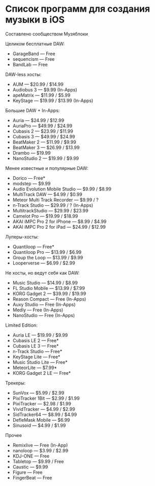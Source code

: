 # Список программ для создания музыки в iOS
Составлено сообществом Музяблоки

Целиком бесплатные DAW:
- GarageBand — Free
- sequencism — Free
- BandLab — Free

DAW-less хосты:
- AUM — $20.99 / $14.99
- Audiobus 3 — $9.99 (In-Apps)
- apeMatrix — $11.99 / $5.99
- KeyStage — $19.99 / $13.99 (In-Apps)

Большие DAW + In-Apps:
- Auria — $24.99 / $12.99
- AuriaPro — $49.99 / $24.99
- Cubasis 2 — $23.99 / $11.99 
- Cubasis 3 — $49.99 / $24.99
- BeatMaker 2 — $11.99 / $9.99
- BeatMaker 3 — $26.99 / $13.99
- Drambo — $19.99 
- NanoStudio 2 — $19.99 / $9.99

Менее известные и популярные DAW:
- Dorico — Free*
- modstep — $9.99
- Audio Evolution Mobile Studio — $9.99 / $8.99
- MultiTrack DAW — $4.99 / $0.99
- Meteor Multi Track Recorder — $9.99 / ?
- n-Track Studio — $29.99 / ? (In-Apps)
- MultitrackStudio — $29.99 / $23.99
- Camelot Pro — $19.99 / $18.99
- AKAI iMPC Pro 2 for iPhone — $8.99 / $4.99
- AKAI iMPC Pro 2 for iPad — $24.99 / $12.99

Луперы-хосты:
- Quantiloop — Free*
- Quantiloop Pro — $13.99 / $6.99
- Group the Loop — $13.99 / $9.99
- Looperverse — $6.99 / $2.99

Не хосты, но ведут себя как DAW:
- Music Studio — $14.99 / $8.99
- FL Studio Mobile — $13.99 / $7.99
- KORG Gadget 2 — $39.99 / $19.99
- Reason Compact — Free (In-Apps)
- Auxy Studio — Free (In-Apps)
- Medly — Free (In-Apps)
- NanoStudio — Free (In-Apps)

Limited Edition:
- Auria LE — $19.99 / $9.99
- Cubasis LE 2 — Free*
- Cubasis LE 3 — Free* 
- n-Track Studio — Free*
- KeyStage Lite — Free*
- Music Studio Lite — Free*
- MeteorLite — $7.99*
- KORG Gadget 2 LE — Free*

Трекеры:
- SunVox — $5.99 / $2.99
- PixiTracker 1Bit  — $2.99 / $1.99
- PixiTracker — $2.98 / $1.99
- VividTracker — $4.99 / $2.99
- SidTracker64 — $8.99 / $4.99
- DefleMask Mobile — $6.99
- Sinusoid — $4.99 / $1.99

Прочее
- Remixlive — Free (In-App)
- nanoloop — $3.99 / $2.99
- KDJ-ONE — Free
- Tabletop — $9.99 / Free
- Caustic — $9.99
- Figure — Free
- FingerBeat — Free
